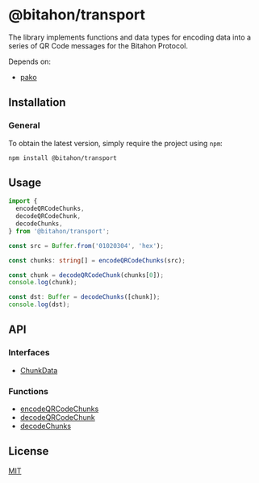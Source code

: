 # @bitahon/transport

The library implements functions and data types for encoding data into a series of QR Code messages for the Bitahon Protocol.

Depends on:
- [pako](https://www.npmjs.com/package/pako)

## Installation

### General

To obtain the latest version, simply require the project using `npm`:

```shell
npm install @bitahon/transport
```

## Usage

```ts
import {
  encodeQRCodeChunks,
  decodeQRCodeChunk,
  decodeChunks,
} from '@bitahon/transport';

const src = Buffer.from('01020304', 'hex');

const chunks: string[] = encodeQRCodeChunks(src);

const chunk = decodeQRCodeChunk(chunks[0]);
console.log(chunk);

const dst: Buffer = decodeChunks([chunk]);
console.log(dst);
```

## API

### Interfaces

- [ChunkData](src/index.ts)

### Functions

- [encodeQRCodeChunks](src/index.ts)
- [decodeQRCodeChunk](src/index.ts)
- [decodeChunks](src/index.ts)

## License

[MIT](LICENSE)
